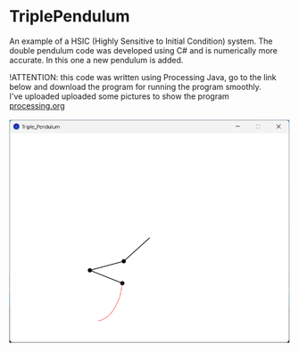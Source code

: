 # TriplePendulum
An example of a HSIC (Highly Sensitive to Initial Condition) system. The double pendulum code was developed using C# and is numerically more accurate. In this one a new pendulum is added.
<p>!ATTENTION: this code was written using Processing Java, go to the link below and download the program for running the program smoothly.</br>I've uploaded uploaded some pictures to show the program
<br><a href="processing.org">processing.org</a>
<br><br>
<img src="image/Capture.png" alt="Capture" height="400">
</p>
